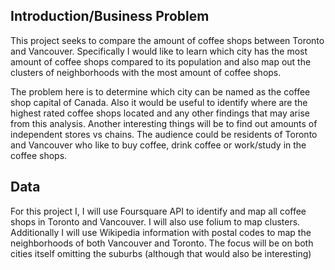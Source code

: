 ## Introduction/Business Problem

This project seeks to compare the amount of coffee shops between Toronto and Vancouver. Specifically I would like to learn which city has the most amount of coffee shops compared to its population and also map out the clusters of neighborhoods with the most amount of coffee shops. 

The problem here is to determine which city can be named as the coffee shop capital of Canada. Also it would be useful to identify where are the highest rated coffee shops located and any other findings that may arise from this analysis. Another interesting things will be to find out amounts of independent stores vs chains.  The audience could be residents of Toronto and Vancouver who like to buy coffee, drink coffee or work/study in the coffee shops.  

## Data

For this project I, I will use Foursquare API to identify and map all coffee shops in Toronto and Vancouver. I will also use folium to map clusters. Additionally I will use Wikipedia information with postal codes to map the neighborhoods of both Vancouver and Toronto. The focus will be on both cities itself omitting the suburbs (although that would also be interesting) 

